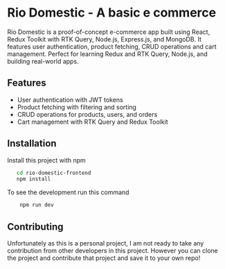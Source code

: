 
# Rio Domestic - A basic e commerce

 Rio Domestic is a proof-of-concept e-commerce app built using React, Redux Toolkit with RTK Query, Node.js, Express.js, and MongoDB. It features user authentication, product fetching, CRUD operations and cart management. Perfect for learning Redux and RTK Query, Node.js, and building real-world apps.


## Features

- User authentication with JWT tokens
- Product fetching with filtering and sorting
- CRUD operations for products, users, and orders
- Cart management with RTK Query and Redux Toolkit


## Installation

Install this project with npm

```bash
   cd rio-domestic-frontend
   npm install
```
To see the development run this command
```bash
    npm run dev 
```
## Contributing

Unfortunately as this is a personal project, I am not ready to take any contribution from other developers in this project. However you can clone the project and contribute that project and save it to your own repo!

